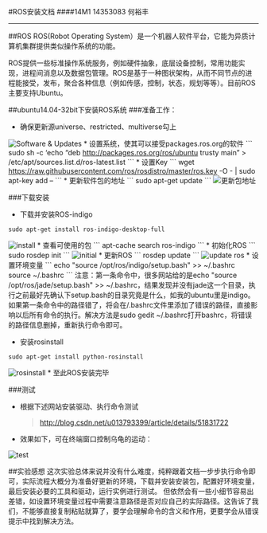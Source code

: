 #ROS安装文档
####14M1 14353083 何裕丰
***
##ROS
ROS(Robot Operating System）是一个机器人软件平台，它能为异质计算机集群提供类似操作系统的功能。

ROS提供一些标准操作系统服务，例如硬件抽象，底层设备控制，常用功能实现，进程间消息以及数据包管理。ROS是基于一种图状架构，从而不同节点的进程能接受，发布，聚合各种信息（例如传感，控制，状态，规划等等）。目前ROS主要支持Ubuntu。

##ubuntu14.04-32bit下安装ROS系统
###准备工作：
* 确保更新源universe、restricted、multiverse勾上
<img src="http://p1.bpimg.com/4851/4e1eda1fe535e101.png" alt="Software &amp; Updates">
* 设置系统，使其可以接受packages.ros.org的软件
```
sudo sh -c ‘echo “deb <a href="http://packages.ros.org/ros/ubuntu">http://packages.ros.org/ros/ubuntu</a> trusty main” &gt; /etc/apt/sources.list.d/ros-latest.list
```
* 设置Key
```
wget <a href="https://raw.githubusercontent.com/ros/rosdistro/master/ros.key">https://raw.githubusercontent.com/ros/rosdistro/master/ros.key</a> -O - | sudo apt-key add –
```
* 更新软件包的地址
```
  sudo apt-get update
```
<img src="http://p1.bpimg.com/4851/98f017537158ab8e.png" alt="更新包地址">

###下载安装
* 下载并安装ROS-indigo
```
sudo apt-get install ros-indigo-desktop-full
```
<img src="http://p1.bpimg.com/4851/cdaa01d5c165e781.png" alt="install">
* 查看可使用的包
```
apt-cache search ros-indigo
```
* 初始化ROS
```
sudo rosdep init
```
<img src="http://i1.piimg.com/4851/3170742ff4cbf2e6.png" alt="initial">
* 更新ROS
```
rosdep update
```
<img src="http://i1.piimg.com/4851/f978ac0d79531cd2.png" alt="update ros">
* 设置环境变量
```
echo "source /opt/ros/indigo/setup.bash" &gt;&gt; ~/.bashrc
source ~/.bashrc
```
注意：第一条命令中，很多网站给的是echo "source /opt/ros/jade/setup.bash" &gt;&gt; ~/.bashrc，结果发现并没有jade这一个目录，执行之前最好先确认下setup.bash的目录究竟是什么，如我的ubuntu里是indigo。如果第一条命令中的路径错了，将会在/.bashrc文件里添加了错误的路径，直接影响以后所有命令的执行。解决方法是sudo gedit ~/.bashrc打开bashrc，将错误的路径信息删掉，重新执行命令即可。

* 安装rosinstall
```
sudo apt-get install python-rosinstall
```
<img src="http://i1.piimg.com/4851/765539c79038f7ab.png" alt="rosinstall">
* 至此ROS安装完毕

###测试</h3>
* 根据下述网站安装驱动、执行命令测试
    >http://blog.csdn.net/u013793399/article/details/51831722

* 效果如下，可在终端窗口控制乌龟的运动：

<img src="http://i1.piimg.com/4851/1fffbd73f9cff190.png" alt="test">

##实验感想
这次实验总体来说并没有什么难度，纯粹跟着文档一步步执行命令即可，实际流程大概分为准备好更新的环境，下载并安装安装包，配置好环境变量，最后安装必要的工具和驱动，运行实例进行测试。
但依然会有一些小细节容易出差错，如设置环境变量过程中需要注意路径是否对应自己的实际路径。这告诉了我们，不能够直接复制粘贴就算了，要学会理解命令的含义和作用，更要学会从错误提示中找到解决方法。
